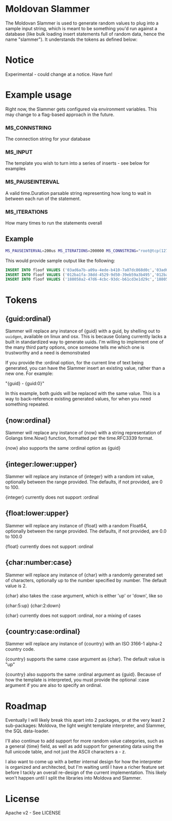 Moldovan Slammer
==================

The Moldovan Slammer is used to generate random values to plug into a sample input string, which is meant to be something you'd run against a database (like bulk loading insert statements full of random data, hence the name "slammer"). It understands the tokens as defined below:

# Notice

Experimental - could change at a notice. Have fun!

# Example usage

Right now, the Slammer gets configured via environment variables. This may change to a flag-based approach in the future.

### MS_CONNSTRING
The connection string for your database

### MS_INPUT
The template you wish to turn into a series of inserts - see below for examples

### MS_PAUSEINTERVAL
A valid time.Duration parsable string representing how long to wait in between each run of the statement.

### MS_ITERATIONS
How many times to run the statements overall

## Example

```bash
MS_PAUSEINTERVAL=200us MS_ITERATIONS=200000 MS_CONNSTRING="root@tcp(127.0.0.1:3306)/my_db" MS_INPUT="INSERT INTO floof VALUES ('{guid}','{guid:0}','{country}',{int:-2000:0},{int:100:1000},{float:-1000.0:-540.0},{int:1:40},'{now}','{now:0}','{char:2:up}',NULL,-3)" ./moldovan_slammer
```

This would provide sample output like the following:

```sql
INSERT INTO floof VALUES ('03ad6a7b-a09a-4ede-b410-7a07dc868d0c','03ad6a7b-a09a-4ede-b410-7a07dc868d0c','BI',-1173,717,-1185.063842,32,'2016-01-23T14:50:43-05:00','2016-01-23T14:50:43-05:00','DS',NULL,-3)
INSERT INTO floof VALUES ('012ba1fa-38dd-4529-9d50-39eb59a3b495','012ba1fa-38dd-4529-9d50-39eb59a3b495','MX',-1582,555,-1259.542916,16,'2016-01-23T14:50:45-05:00','2016-01-23T14:50:45-05:00','KR',NULL,-3)
INSERT INTO floof VALUES ('188058a2-47d6-4cbc-93dc-b61cd3e1d29c','188058a2-47d6-4cbc-93dc-b61cd3e1d29c','FO',-1635,717,-1192.019471,34,'2016-01-23T14:50:47-05:00','2016-01-23T14:50:47-05:00','ER',NULL,-3)
```

# Tokens

## {guid:ordinal}

Slammer will replace any instance of {guid} with a guid, by shelling out to `uuidgen`, available on linux and osx. This is because Golang currently lacks
a built in standardized way to generate uuids. I'm willing to implement one
of the many third party options, once someone tells me which one is trustworthy
and a need is demonstrated

If you provide the :ordinal option, for the current line of text being generated,
you can have the Slammer insert an existing value, rather than a new one. For
example:

"{guid} - {guid:0}"

In this example, both guids will be replaced with the same value. This is a way
to back-reference existing generated values, for when you need something repeated.

## {now:ordinal}

Slammer will replace any instance of {now} with a string representation of Golangs
time.Now() function, formatted per the time.RFC3339 format.

{now} also supports the same :ordinal option as {guid}

## {integer:lower:upper}

Slammer will replace any instance of {integer} with a random int value, optionally between the range provided. The defaults, if not provided, are 0 to 100.

{integer} currently does not support :ordinal

## {float:lower:upper}

Slammer will replace any instance of {float} with a random Float64, optionally between the range provided. The defaults, if not provided, are 0.0 to 100.0

{float} currently does not support :ordinal

## {char:number:case}

Slammer will replace any instance of {char} with a randomly generated set of characters,
optionally up to the number specified by :number. The default value is 2.

{char} also takes the :case argument, which is either 'up' or 'down', like so

{char:5:up}
{char:2:down}

{char} currently does not support :ordinal, nor a mixing of cases

## {country:case:ordinal}

Slammer will replace any instance of {country} with an ISO 3166-1 alpha-2 country code.

{country} supports the same :case argument as {char}. The default value is "up"

{country} also supports the same :ordinal argument as {guid}. Because of how the template is interpreted, you must provide the optional :case argument if you are also to specify an ordinal.

# Roadmap

Eventually I will likely break this apart into 2 packages, or at the very least 2 sub-packages: Moldova, the light weight template interpreter, and Slammer, the SQL data-loader.

I'll also continue to add support for more random value categories, such as a general {time} field, as well as add support for generating data using the full unicode table, and not just the ASCII characters a - z.

I also want to come up with a better internal design for how the interpreter is organized and architected, but I'm waiting until I have a richer feature set before I tackly an overall re-design of the current implementation. This likely won't happen until I split the libraries into Moldova and Slammer.

# License

Apache v2 - See LICENSE
